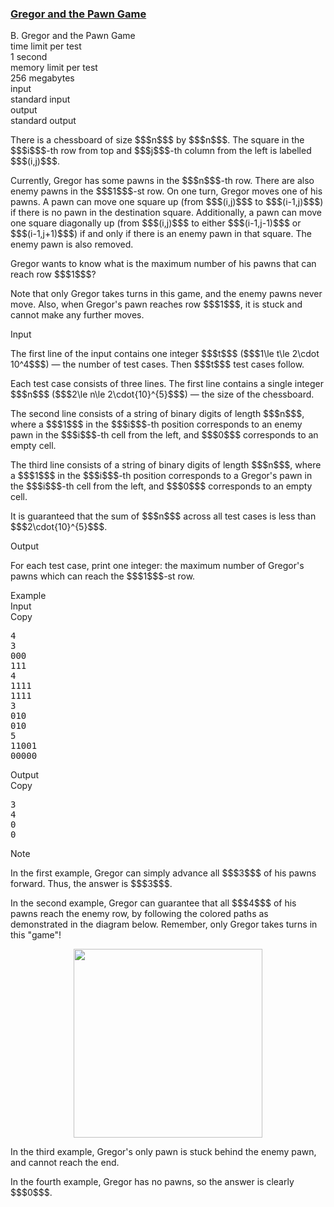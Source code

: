 <h3><a href="https://codeforces.com/contest/1549/problem/B" target="_blank" rel="noopener noreferrer">Gregor and the Pawn Game</a></h3>

<div class="header"><div class="title">B. Gregor and the Pawn Game</div><div class="time-limit"><div class="property-title">time limit per test</div>1 second</div><div class="memory-limit"><div class="property-title">memory limit per test</div>256 megabytes</div><div class="input-file input-standard"><div class="property-title">input</div>standard input</div><div class="output-file output-standard"><div class="property-title">output</div>standard output</div></div><div><p>There is a chessboard of size $$$n$$$ by $$$n$$$. The square in the $$$i$$$-th row from top and $$$j$$$-th column from the left is labelled $$$(i,j)$$$.</p><p>Currently, Gregor has some pawns in the $$$n$$$-th row. There are also enemy pawns in the $$$1$$$-st row. On one turn, Gregor moves one of <span class="tex-font-style-bf">his</span> pawns. A pawn can move one square up (from $$$(i,j)$$$ to $$$(i-1,j)$$$) if there is no pawn in the destination square. Additionally, a pawn can move one square diagonally up (from $$$(i,j)$$$ to either $$$(i-1,j-1)$$$ or $$$(i-1,j+1)$$$) if and only if there is an enemy pawn in that square. The enemy pawn is also removed.</p><p>Gregor wants to know what is the maximum number of his pawns that can reach row $$$1$$$?</p><p>Note that only Gregor takes turns in this game, and <span class="tex-font-style-bf">the enemy pawns never move</span>. Also, when Gregor's pawn reaches row $$$1$$$, it is stuck and cannot make any further moves.</p></div><div class="input-specification"><div class="section-title">Input</div><p>The first line of the input contains one integer $$$t$$$ ($$$1\le t\le 2\cdot 10^4$$$) — the number of test cases. Then $$$t$$$ test cases follow.</p><p>Each test case consists of three lines. The first line contains a single integer $$$n$$$ ($$$2\le n\le 2\cdot{10}^{5}$$$) — the size of the chessboard.</p><p>The second line consists of a string of binary digits of length $$$n$$$, where a $$$1$$$ in the $$$i$$$-th position corresponds to an enemy pawn in the $$$i$$$-th cell from the left, and $$$0$$$ corresponds to an empty cell.</p><p>The third line consists of a string of binary digits of length $$$n$$$, where a $$$1$$$ in the $$$i$$$-th position corresponds to a Gregor's pawn in the $$$i$$$-th cell from the left, and $$$0$$$ corresponds to an empty cell.</p><p>It is guaranteed that the sum of $$$n$$$ across all test cases is less than $$$2\cdot{10}^{5}$$$.</p></div><div class="output-specification"><div class="section-title">Output</div><p>For each test case, print one integer: the <span class="tex-font-style-bf">maximum</span> number of Gregor's pawns which can reach the $$$1$$$-st row.</p></div><div class="sample-tests"><div class="section-title">Example</div><div class="sample-test"><div class="input"><div class="title">Input<div title="Copy" data-clipboard-target="#id007513459379140337" id="id008775913585096787" class="input-output-copier">Copy</div></div><pre id="id007513459379140337">4
3
000
111
4
1111
1111
3
010
010
5
11001
00000
</pre></div><div class="output"><div class="title">Output<div title="Copy" data-clipboard-target="#id0021924806796837026" id="id0026194198221442744" class="input-output-copier">Copy</div></div><pre id="id0021924806796837026">3
4
0
0
</pre></div></div></div><div class="note"><div class="section-title">Note</div><p>In the first example, Gregor can simply advance all $$$3$$$ of his pawns forward. Thus, the answer is $$$3$$$.</p><p>In the second example, Gregor can guarantee that all $$$4$$$ of his pawns reach the enemy row, by following the colored paths as demonstrated in the diagram below. Remember, only Gregor takes turns in this "game"!</p><center> <img class="tex-graphics" src="https://espresso.codeforces.com/e3807be2cbf3f58d4a197d5208d3a84b01db6ae8.png" style="max-width: 100.0%;max-height: 100.0%;" width="302px"> </center><p>In the third example, Gregor's only pawn is stuck behind the enemy pawn, and cannot reach the end.</p><p>In the fourth example, Gregor has no pawns, so the answer is clearly $$$0$$$.</p></div>